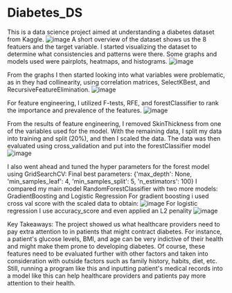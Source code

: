 # Diabetes_DS
This is a data science project aimed at understanding a diabetes dataset from Kaggle.
![image](https://github.com/user-attachments/assets/f4f65538-3151-482d-897e-726de65b40e0)
A short overview of the dataset shows us the 8 featuers and the target variable. 
I started visualizing the dataset to determine what consistencies and patterns were there. Some graphs and models used were pairplots, heatmaps, and histograms.
![image](https://github.com/user-attachments/assets/72abb6be-17df-4d53-9bb2-28ef68e09ef9)

From the graphs I then started looking into what variables were problematic, as in they had collinearity, using correlation matrices, SelectKBest, and RecursiveFeatureElimination.
![image](https://github.com/user-attachments/assets/4f2a5fb4-738b-4107-b50f-093c82de6a5b)

For feature engineering, I utilized F-tests, RFE, and forestClassifier to rank the importance and prevalence of the features.
![image](https://github.com/user-attachments/assets/e1bcfb53-fdcb-48bb-bffa-6631c0d8e1b4)

From the results of feature engineering, I removed SkinThickness from one of the variables used for the model. With the remaining data, I split my data into training and split (20%), and then I scaled the data.
The data was then evaluated using cross_validation and put into the forestClassifier model
![image](https://github.com/user-attachments/assets/095cd6f6-5441-4c2f-8b88-7522cf723224)

I also went ahead and tuned the hyper parameters for the forest model using GridSearchCV:
Final best parameters:  {'max_depth': None, 'min_samples_leaf': 4, 'min_samples_split': 5, 'n_estimators': 100}
I compared my main model RandomForestClassifier with two more models: GradientBoosting and Logistic Regression
For gradient boosting i used cross val score with the scaled data to obtain:
![image](https://github.com/user-attachments/assets/d4598463-4f23-48e4-8b70-51b840e2ed1b)
For logistic regression I use accuracy_score and even applied an L2 penality 
![image](https://github.com/user-attachments/assets/8182bbea-36da-474c-8884-7946172f88e7)

Key Takeaways:
The project showed us what healthcare providers need to pay extra attention to in patients that might contract diabetes. 
For instance, a patient's glucose levels, BMI, and age can be very indictive of their health and might make them prone to developing diabetes. Of course, these features need to be evaluated further with other factors and taken into consideration with outside factors such as family history, habits, diet, etc. Still, running a program like this and inputting patient's medical records into a model like this can help healthcare providers and patients pay more attention to their health. 
